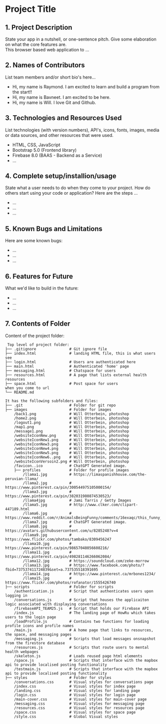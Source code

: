 # Project Title

## 1. Project Description
State your app in a nutshell, or one-sentence pitch. Give some elaboration on what the core features are.  
This browser based web application to ... 

## 2. Names of Contributors
List team members and/or short bio's here... 
* Hi, my name is Raymond. I am excited to learn and build a program from the start!!
* Hi, my name is Bavneet. I am excited to be here.
* Hi, my name is Will. I love Git and Github.
	
## 3. Technologies and Resources Used
List technologies (with version numbers), API's, icons, fonts, images, media or data sources, and other resources that were used.
* HTML, CSS, JavaScript
* Bootstrap 5.0 (Frontend library)
* Firebase 8.0 (BAAS - Backend as a Service)
* ...

## 4. Complete setup/installion/usage
State what a user needs to do when they come to your project.  How do others start using your code or application?
Here are the steps ...
* ...
* ...
* ...

## 5. Known Bugs and Limitations
Here are some known bugs:
* ...
* ...
* ...

## 6. Features for Future
What we'd like to build in the future:
* ...
* ...
* ...
	
## 7. Contents of Folder
Content of the project folder:

```
 Top level of project folder: 
├── .gitignore               # Git ignore file
├── index.html               # landing HTML file, this is what users see 
├── login.html               # Users are authenticated here
├── main.html                # Authenticated 'home' page
├── messaging.html           # Chatspace for users
├── resources.html           # A page that lists external health resources
├── space.html               # Post space for users
when you come to url
└── README.md

It has the following subfolders and files:
├── .git                     # Folder for git repo
├── images                   # Folder for images
    /back1.png               # Will Otterbein, photoshop
    /home2.png               # Will Otterbein, photoshop
    /logout1.png             # Will Otterbein, photoshop
    /map1.png                # Will Otterbein, photoshop
    /message1.png            # Will Otterbein, photoshop
    /websiteIconNew.png      # Will Otterbein, photoshop
    /websiteIconNew1.png     # Will Otterbein, photoshop
    /websiteIconNew3.png     # Will Otterbein, photoshop
    /websiteIconNew4.png     # Will Otterbein, photoshop
    /websiteIconNew5.png     # Will Otterbein, photoshop
    /websiteIconNew6..png    # Will Otterbein, photoshop
    /websiteIconVersoin2.png # Will Otterbein, photoshop
    /favicon..ico            # ChatGPT Generated image.
    ├── profiles             # Folder for profile images
        /llama1.jpg          # https://limaspanishhouse.com/the-peruvian-llama/
        /llama2.jpg          # https://www.pinterest.ca/pin/300544975105000154/
        /llama3.jpg          # https://www.pinterest.ca/pin/382031980874530523/
        /llama4jpg           # Jami Tarris / Getty Images
        /llama5.jpg          # http://www.clker.com/clipart-447189.html
        /llama6.jpg          # https://www.reddit.com/r/AnimalsBeingFunny/comments/16exaqc/this_funny_haircut_on_an_alpaca/
        /llama7.jpg          # ChatGPT Generated image.
        /llama8.jpg          # https://avatars.githubusercontent.com/u/8285248?v=4
        /llama9.jpg          # https://www.flickr.com/photos/tambako/8309456247
        /llama10.jpg         # https://www.pinterest.ca/pin/98657048056608216/
        /llama11.jpg         # https://www.pinterest.ca/pin/498281146266062084/
        /llama12.jpg         # https://soundcloud.com/zeke-morrow
        /llama13.jpg         # https://www.facebook.com/photo/?fbid=737537411724839&set=a.737535518391695
        /llama14.jpg         # https://www.pinterest.ca/mrbones1234/
        /llama15.jpg         # https://www.flickr.com/photos/rofanator/1555426740
├── scripts                  # Folder for scripts
    /authentication.js       # Script that authenticates users upon logging in
    /conversations.js        # Script that houses the applicaiton logic associated with displaying conversations
    /firebaseAPI_TEAM25.js   # Script that holds our Firebase API 
    /index.js                # The landing page of HowRu which takes users to the login page
    /loadProfile.js          # Contains two functions for loading profile icons and profile names
    /main.js                 # A home page that links to resources, the space, and messaging pages
    /messaging.js            # Scripts that load messages onsnapshot from the firestore database
    /resources.js            # Scripts that route users to mental health webpages
    /skeleton.js             # Loads reused page html elements
    /space.js                # Scripts that interface with the mapbox api to provide localised posting functionality
    /testmain.js             # Scripts that interface with the mapbox api to provide localised posting functionality
├── styles                   # Folder for styles
    /conversations.css       # Visual styles for conversations page
    /index.css               # Visual styles for index page
    /landing.css             # Visual styles for landing page
    /login.css               # Visual styles for login page
    /main-cover.css          # Visual styles for main-cover page
    /messaging.css           # Visual styles for messaging page
    /resources.css           # Visual styles for resources page
    /space.css               # Visual styles for space page
    /style.css               # Global Visual styles

```

